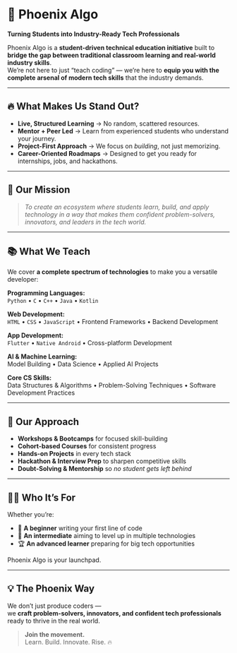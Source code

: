 # 🚀 Phoenix Algo  
**Turning Students into Industry-Ready Tech Professionals**  

Phoenix Algo is a **student-driven technical education initiative** built to **bridge the gap between traditional classroom learning and real-world industry skills**.  
We’re not here to just “teach coding” — we’re here to **equip you with the complete arsenal of modern tech skills** that the industry demands.  

---

## 🔥 What Makes Us Stand Out?
- **Live, Structured Learning** → No random, scattered resources.  
- **Mentor + Peer Led** → Learn from experienced students who understand your journey.  
- **Project-First Approach** → We focus on *building*, not just memorizing.  
- **Career-Oriented Roadmaps** → Designed to get you ready for internships, jobs, and hackathons.  

---

## 🎯 Our Mission
> *To create an ecosystem where students learn, build, and apply technology in a way that makes them confident problem-solvers, innovators, and leaders in the tech world.*  

---

## 📚 What We Teach
We cover **a complete spectrum of technologies** to make you a versatile developer:  

**Programming Languages:**  
`Python` • `C` • `C++` • `Java` • `Kotlin`  

**Web Development:**  
`HTML` • `CSS` • `JavaScript` • Frontend Frameworks • Backend Development  

**App Development:**  
`Flutter` • `Native Android` • Cross-platform Development  

**AI & Machine Learning:**  
Model Building • Data Science • Applied AI Projects  

**Core CS Skills:**  
Data Structures & Algorithms • Problem-Solving Techniques • Software Development Practices  

---

## 📌 Our Approach
- **Workshops & Bootcamps** for focused skill-building  
- **Cohort-based Courses** for consistent progress  
- **Hands-on Projects** in every tech stack  
- **Hackathon & Interview Prep** to sharpen competitive skills  
- **Doubt-Solving & Mentorship** so *no student gets left behind*  

---

## 👩‍💻 Who It’s For
Whether you’re:  
- 🐣 **A beginner** writing your first line of code  
- 🚀 **An intermediate** aiming to level up in multiple technologies  
- 🏆 **An advanced learner** preparing for big tech opportunities  

Phoenix Algo is your launchpad.  

---

## 💡 The Phoenix Way
We don’t just produce coders —  
we **craft problem-solvers, innovators, and confident tech professionals** ready to thrive in the real world.  

> **Join the movement.**  
> Learn. Build. Innovate. Rise. 🔥  
